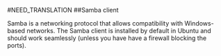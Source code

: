 #NEED_TRANSLATION
##Samba client

Samba is a networking protocol that allows compatibility with Windows-based networks. The Samba client is installed by default in Ubuntu and should work seamlessly (unless you have have a firewall blocking the ports). 
